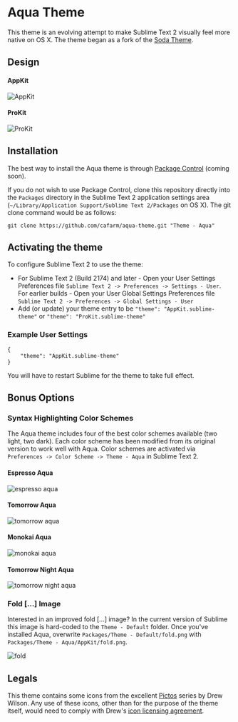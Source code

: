# Aqua Theme

This theme is an evolving attempt to make Sublime Text 2 visually feel more native on OS X. The theme began as a fork of the [Soda Theme](https://github.com/buymeasoda/soda-theme).

## Design

#### AppKit
![AppKit](http://i.imgur.com/tY9Si.png)

#### ProKit
![ProKit](http://i.imgur.com/Dm4Pv.png)

## Installation

The best way to install the Aqua theme is through [Package Control](http://wbond.net/sublime_packages/package_control) (coming soon).

If you do not wish to use Package Control, clone this repository directly into the `Packages` directory in the Sublime Text 2 application settings area (`~/Library/Application Support/Sublime Text 2/Packages` on OS X). The git clone command would be as follows:

    git clone https://github.com/cafarm/aqua-theme.git "Theme - Aqua"

## Activating the theme

To configure Sublime Text 2 to use the theme:

* For Sublime Text 2 (Build 2174) and later - Open your User Settings Preferences file `Sublime Text 2 -> Preferences -> Settings - User`. For earlier builds - Open your User Global Settings Preferences file `Sublime Text 2 -> Preferences -> Global Settings - User`
* Add (or update) your theme entry to be `"theme": "AppKit.sublime-theme"` or `"theme": "ProKit.sublime-theme"`

### Example User Settings

    {
        "theme": "AppKit.sublime-theme"
    }

You will have to restart Sublime for the theme to take full effect.

## Bonus Options

### Syntax Highlighting Color Schemes

The Aqua theme includes four of the best color schemes available (two light, two dark). Each color scheme has been modified from its original version to work well with Aqua. Color schemes are activated via `Preferences -> Color Scheme -> Theme - Aqua` in Sublime Text 2.

#### Espresso Aqua
![espresso aqua](http://i.imgur.com/UPmHq.png)

#### Tomorrow Aqua
![tomorrow aqua](http://i.imgur.com/HRrCl.png)

#### Monokai Aqua
![monokai aqua](http://i.imgur.com/o8wWY.png)

#### Tomorrow Night Aqua
![tomorrow night aqua](http://i.imgur.com/QEdne.png)

### Fold [...] Image

Interested in an improved fold [...] image? In the current version of Sublime this image is hard-coded to the `Theme - Default` folder. Once you've installed Aqua, overwrite `Packages/Theme - Default/fold.png` with `Packages/Theme - Aqua/AppKit/fold.png`.

![fold](http://i.imgur.com/t1YGB.png)

## Legals

This theme contains some icons from the excellent [Pictos](http://pictos.drewwilson.com/) series by Drew Wilson. Any use of these icons, other than for the purpose of the theme itself, would need to comply with Drew's [icon licensing agreement](http://stockart.drewwilson.com/license/).
